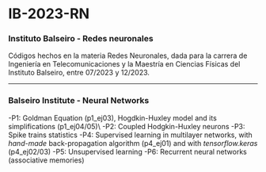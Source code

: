 # IB-2023-RN
### Instituto Balseiro - Redes neuronales

Códigos hechos en la materia Redes Neuronales, dada para la carrera de Ingeniería en Telecomunicaciones y la Maestría en Ciencias Físicas del Instituto Balseiro, entre 07/2023 y 12/2023.

-----------------------------------------------------------------------------------------------------------------------------------
### Balseiro Institute - Neural Networks

-P1: Goldman Equation (p1_ej03), Hogdkin-Huxley model and its simplifications (p1_ej04/05)\\
-P2: Coupled Hodgkin-Huxley neurons
-P3: Spike trains statistics
-P4: Supervised learning in multilayer networks, with _hand-made_ back-propagation algorithm (p4_ej01) and with _tensorflow.keras_ (p4_ej02/03)
-P5: Unsupervised learning
-P6: Recurrent neural networks (associative memories)
